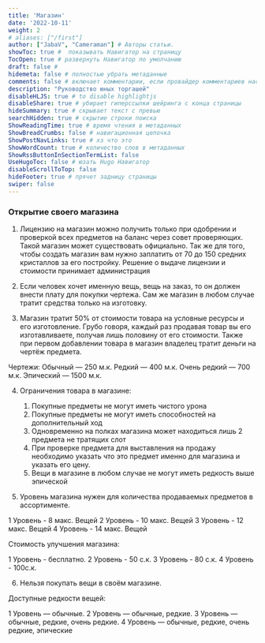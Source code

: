 ```yaml
---
title: 'Магазин'
date: '2022-10-11'
weight: 2
# aliases: ["/first"]
author: ["JabaV", "Cameraman"] # Авторы статьи.
showToc: true #  показывать Навигатор на страницу
TocOpen: true # развернуть Навигатор по умолчанию
draft: false #
hidemeta: false # полностью убрать метаданные
comments: false # включает комментарии, если провайдер комментариев настроен
description: "Руководство юных торгашей"
disableHLJS: true # to disable highlightjs
disableShare: true # убирает гиперссылки шейринга с конца страницы
hideSummary: true # скрывает текст с превью
searchHidden: true # скрытие строки поиска
ShowReadingTime: true # время чтения в метаданных
ShowBreadCrumbs: false # навигационная цепочка
ShowPostNavLinks: true # хз что это
ShowWordCount: true # количество слов в метаданных
ShowRssButtonInSectionTermList: false
UseHugoToc: false # юзать Hugo Навигатор
disableScrollToTop: false
hideFooter: true # прячет задницу страницы
swiper: false
---
```

### Открытие своего магазина

1) Лицензию на магазин можно получить только при одобрении и проверкой всех предметов на баланс через совет проверяющих.
Такой магазин может существовать официально.
 Так же для того, чтобы создать магазин вам нужно заплатить от 70 до 150 средних кристаллов за его постройку. Решение о выдаче лицензии и стоимости принимает администрация

2) Если человек хочет именную вещь, вещь на заказ, то он должен внести плату для покупки чертежа.
Сам же магазин в любом случае тратит средства только на изготовку.

3) Магазин тратит 50% от стоимости товара на условные ресурсы и его изготовление.
Грубо говоря, каждый раз продавая товар вы его изготавливаете, получая лишь половину от его стоимости.
Также при первом добавлении товара в магазин владелец тратит деньги на чертёж предмета.

Чертежи:
Обычный — 250 м.к.
Редкий — 400 м.к.
Очень редкий — 700 м.к.
Эпический — 1500 м.к.

4) Ограничения товара в магазине:
   1) Покупные предметы не могут иметь чистого урона
   2) Покупные предметы не могут иметь способностей на дополнительный ход
   3) Одновременно на полках магазина может находиться лишь 2 предмета не тратящих слот
   4) При проверке предмета для выставления на продажу необходимо указать что это предмет именно для магазина и указать его цену.
   5) Вещи в магазине в любом случае не могут иметь редкость выше эпической

5) Уровень магазина нужен для количества продаваемых предметов в ассортименте.

1 Уровень - 8 макс. Вещей
2 Уровень - 10 макс. Вещей
3 Уровень - 12 макс. Вещей
4 Уровень - 14 макс. Вещей

Стоимость улучшения магазина:

1 Уровень - бесплатно.
2 Уровень - 50 с.к.
3 Уровень - 80 с.к.
4 Уровень - 100с.к.

6) Нельзя покупать вещи в своём магазине.

Доступные редкости вещей:

1 Уровень — обычные.
2 Уровень — обычные, редкие.
3 Уровень — обычные, редкие, очень редкие.
4 Уровень — обычные, редкие, очень редкие, эпические